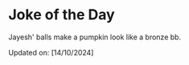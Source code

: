 # Joke of the Day

<!-- #joke -->
Jayesh' balls make a pumpkin look like a bronze bb.

Updated on: [14/10/2024]
<!-- #jokeEnd -->